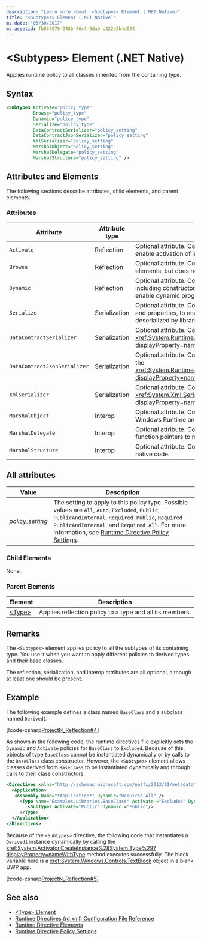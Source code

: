 ```yaml
---
description: "Learn more about: <Subtypes> Element (.NET Native)"
title: "<Subtypes> Element (.NET Native)"
ms.date: "03/30/2017"
ms.assetid: fb854070-248b-46cf-9dab-c322e2b4d624
---
```

# \<Subtypes> Element (.NET Native)

Applies runtime policy to all classes inherited from the containing type.

## Syntax

```xml
<Subtypes Activate="policy_type"
          Browse="policy_type"
          Dynamic="policy_type"
          Serialize="policy_type"
          DataContractSerializer="policy_setting"
          DataContractJsonSerializer="policy_setting"
          XmlSerializer="policy_setting"
          MarshalObject="policy_setting"
          MarshalDelegate="policy_setting"
          MarshalStructure="policy_setting" />
```

## Attributes and Elements

The following sections describe attributes, child elements, and parent elements.

### Attributes

|Attribute|Attribute type|Description|
|---------------|--------------------|-----------------|
|`Activate`|Reflection|Optional attribute. Controls runtime access to constructors to enable activation of instances.|
|`Browse`|Reflection|Optional attribute. Controls querying for information about program elements, but does not enable any runtime access.|
|`Dynamic`|Reflection|Optional attribute. Controls runtime access to all type members, including constructors, methods, fields, properties, and events, to enable dynamic programming.|
|`Serialize`|Serialization|Optional attribute. Controls runtime access to constructors, fields, and properties, to enable type instances to be serialized and deserialized by libraries such as the Newtonsoft JSON serializer.|
|`DataContractSerializer`|Serialization|Optional attribute. Controls policy for serialization that uses the <xref:System.Runtime.Serialization.DataContractSerializer?displayProperty=nameWithType> class.|
|`DataContractJsonSerializer`|Serialization|Optional attribute. Controls policy for JSON serialization that uses the <xref:System.Runtime.Serialization.Json.DataContractJsonSerializer?displayProperty=nameWithType> class.|
|`XmlSerializer`|Serialization|Optional attribute. Controls policy for XML serialization that uses the <xref:System.Xml.Serialization.XmlSerializer?displayProperty=nameWithType> class.|
|`MarshalObject`|Interop|Optional attribute. Controls policy for marshaling reference types to Windows Runtime and COM.|
|`MarshalDelegate`|Interop|Optional attribute. Controls policy for marshaling delegate types as function pointers to native code.|
|`MarshalStructure`|Interop|Optional attribute. Controls policy for marshaling value types to native code.|

## All attributes

|Value|Description|
|-----------|-----------------|
|*policy_setting*|The setting to apply to this policy type. Possible values are `All`, `Auto`, `Excluded`, `Public`, `PublicAndInternal`, `Required Public`, `Required PublicAndInternal`, and `Required All`. For more information, see [Runtime Directive Policy Settings](runtime-directive-policy-settings.md).|

### Child Elements

None.

### Parent Elements

|Element|Description|
|-------------|-----------------|
|[\<Type>](type-element-net-native.md)|Applies reflection policy to a type and all its members.|

## Remarks

The `<Subtypes>` element applies policy to all the subtypes of its containing type. You use it when you want to apply different policies to derived types and their base classes.

The reflection, serialization, and interop attributes are all optional, although at least one should be present.

## Example

The following example defines a class named `BaseClass` and a subclass named `Derived1`.

[!code-csharp[ProjectN_Reflection#4](code/reflection/subtypes.cs#4)]

As shown in the following code, the runtime directives file explicitly sets the `Dynamic` and `Activate` policies for `BaseClass` to `Excluded`. Because of this, objects of type `BaseClass` cannot be instantiated dynamically or by calls to the `BaseClass` class constructor. However, the `<Subtypes>` element allows classes derived from `BaseClass` to be instantiated dynamically and through calls to their class constructors.

```xml
<Directives xmlns="http://schemas.microsoft.com/netfx/2013/01/metadata">
  <Application>
   <Assembly Name="*Application*" Dynamic="Required All" />
     <Type Name="Examples.Libraries.BaseClass" Activate ="Excluded" Dynamic="Excluded" >
        <Subtypes Activate="Public" Dynamic ="Public"/>
     </Type>
  </Application>
</Directives>
```

Because of the `<Subtypes>` directive, the following code that instantiates a `Derived1` instance dynamically by calling the <xref:System.Activator.CreateInstance%28System.Type%29?displayProperty=nameWithType> method executes successfully.  The block variable here is a <xref:System.Windows.Controls.TextBlock> object in a blank UWP app.

[!code-csharp[ProjectN_Reflection#5](code/reflection/subtypes.cs#5)]

## See also

- [\<Type> Element](type-element-net-native.md)
- [Runtime Directives (rd.xml) Configuration File Reference](runtime-directives-rd-xml-configuration-file-reference.md)
- [Runtime Directive Elements](runtime-directive-elements.md)
- [Runtime Directive Policy Settings](runtime-directive-policy-settings.md)
